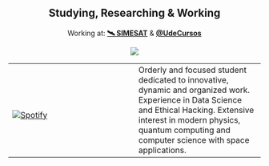<div align="center">
  <h2> Studying, Researching & Working </h2>
  <p>Working at: <b><a href="https://aeroespacial.centrosimes.cl/simesat-cansat-v1/">🛰️ SIMESAT</a></b> & <b><a href="https://github.com/CxrlosKenobi/UdeCursos.py">@UdeCursos</a></b></p>
  <img src="https://metrics.lecoq.io/CxrlosKenobi?template=classic&base.repositories=0&languages=1&pagespeed=1&activity=1&languages.limit=8&languages.colors=github&languages.threshold=0%25&activity.limit=5&activity.days=14&activity.filter=all&activity.visibility=all&activity.timestamps=false&pagespeed.url=cxrlosk.me&pagespeed.detailed=false&pagespeed.screenshot=false&config.timezone=America%2FSantiago"></img>
  </div>
 <table width="100%">
  <tr>
  <td width="50%">

&nbsp; <br> [![Spotify](https://cxrloskenobi.vercel.app/api/spotify)](https://open.spotify.com/user/ocpp3ci0zx29f9x2321yjlgrc)

  </td>
  <td width="50%">
Orderly and focused student dedicated to innovative, dynamic and organized work. Experience in Data Science and Ethical Hacking. Extensive interest in modern physics, quantum computing and computer science with space applications.
  </td>
  </table>
